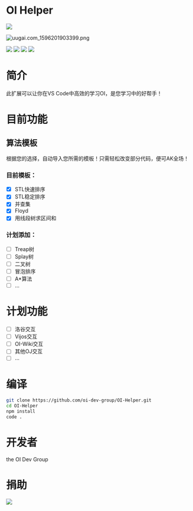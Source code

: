 # OI Helper

![](https://i.loli.net/2020/07/28/m1Y98c7l4Xw3nBZ.png)

![uugai.com_1596201903399.png](https://i.loli.net/2020/07/31/P6qWpm94QVMz2u3.png)

![](https://img.shields.io/github/license/oi-dev-group/OI-helper?style=for-the-badge) ![](https://img.shields.io/github/followers/oi-dev-group?style=for-the-badge) ![](https://img.shields.io/github/forks/oi-dev-group/OI-Helper?style=for-the-badge) ![](https://img.shields.io/github/stars/oi-dev-group/OI-Helper?style=for-the-badge) 

# 简介

此扩展可以让你在VS Code中高效的学习OI，是您学习中的好帮手！

# 目前功能

## 算法模板

根据您的选择，自动导入您所需的模板！只需轻松改变部分代码，便可AK全场！

### 目前模板：

- [x] STL快速排序
- [x] STL稳定排序
- [x] 并查集
- [x] Floyd
- [x] 用线段树求区间和

### 计划添加：

- [ ] Treap树
- [ ] Splay树
- [ ] 二叉树
- [ ] 冒泡排序
- [ ] A*算法
- [ ] ...

# 计划功能

- [ ] 洛谷交互
- [ ] Vijos交互
- [ ] OI-Wiki交互
- [ ] 其他OJ交互
- [ ] ...

# 编译

```bash
git clone https://github.com/oi-dev-group/OI-Helper.git
cd OI-Helper
npm install
code .
```

# 开发者

the OI Dev Group

# 捐助

![](https://www.liziheng.ac.cn/medias/reward/alipay.jpg)

